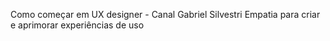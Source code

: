 Como começar em UX designer - Canal Gabriel Silvestri
Empatia para criar e aprimorar experiências de uso
